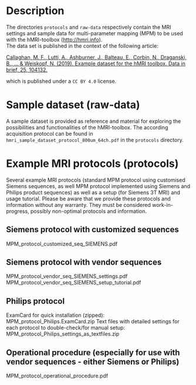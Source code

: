 # Description
The directories `protocols` and `raw-data` respectively contain the MRI settings and sample data for multi-parameter mapping (MPM) to be used with the hMRI-toolbox (http://hmri.info).  
The data set is published in the context of the following article:

[Callaghan, M. F., Lutti, A., Ashburner, J., Balteau, E., Corbin, N., Draganski, B., ... & Weiskopf, N. (2019). Example dataset for the hMRI toolbox. Data in brief, 25, 104132.](https://doi.org/10.1016/j.dib.2019.104132)

which is published under a `CC BY 4.0` license.

# Sample dataset (raw-data)
A sample dataset is provided as reference and material for exploring the possibilities and functionalities of the hMRI-toolbox. The according acquisition protocol can be found in `hmri_sample_dataset_protocol_800um_64ch.pdf` in the
`protocols` directory.

# Example MRI protocols (protocols)
Several example MRI protocols (standard MPM protocol using customised Siemens sequences, as well MPM protocol implemented using Siemens and Philips product sequences) as well as a setup (for Siemens 3T MRI) and usage tutorial. Please be aware that we provide these protocols and information without any warranty. They must be considered work-in-progress, possibly non-optimal protocols and information.

## Siemens protocol with customized sequences
MPM_protocol_customized_seq_SIEMENS.pdf

## Siemens protocol with vendor sequences
MPM_protocol_vendor_seq_SIEMENS_settings.pdf
MPM_protocol_vendor_seq_SIEMENS_setup_tutorial.pdf

## Philips protocol
ExamCard for quick installation (zipped): MPM_protocol_Philips.ExamCard.zip
Text files with detailed settings for each protocol to double-check/for manual setup: MPM_protocol_Philips_settings_as_textfiles.zip

## Operational procedure (especially for use with vendor sequences - either Siemens or Philips)
MPM_protocol_operational_procedure.pdf
